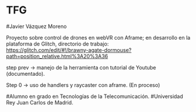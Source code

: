 # TFG
#Javier Vázquez Moreno

Proyecto sobre control de drones en webVR con Aframe; en desarrollo en la plataforma de Glitch, directorio de trabajo: https://glitch.com/edit/#!/brawny-agate-dormouse?path=position_relative.html%3A20%3A36

step prev -> manejo de la herramienta con tutorial de Youtube (documentado).

Step 0 -> uso de handlers y raycaster con aframe. (En proceso)

#Alumno en grado en Tecnologías de la Telecomunicación.
#Universidad Rey Juan Carlos de Madrid.
